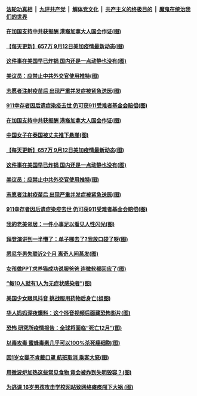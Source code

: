 

####  [法轮功真相](../../../../basic/blob/master/README.md?t=09131531) &nbsp;|&nbsp; [九评共产党](../../../../9ping.md/blob/master/README.md?t=09131531) &nbsp;|&nbsp; [解体党文化](../../../../jtdwh.md/blob/master/README.md?t=09131531)  &nbsp;|&nbsp; [共产主义的终极目的](../../../../gczydzjmd.md/blob/master/README.md?t=09131531) &nbsp;|&nbsp; [魔鬼在统治我们的世界](../../../../mgztzwmdsj.md/blob/master/README.md?t=09131531) 

#### [在加国支持中共获报酬 港裔加拿大人国会作证(图)](../pages/p3/945997.md?t=09131531) 

#### [【每天更新】657万 9月12日美加疫情最新动态(图)](../pages/p3/944892.md?t=09131531) 

#### [这件事在美国早已炸锅 国内还是一点动静也没有(图)](../pages/p3/945885.md?t=09131531) 

#### [美议员：应禁止中共外交官使用推特(图)](../pages/p3/945880.md?t=09131531) 

#### [志愿者注射疫苗后 出现严重并发症被紧急送医(图)](../pages/p3/945861.md?t=09131531) 

#### [911幸存者因后遗症染疫去世 仍可获911受难者基金会赔偿(图)](../pages/p3/945855.md?t=09131531) 

#### [在加国支持中共获报酬 港裔加拿大人国会作证(图)](../pages/p3/945997.md?t=09131531) 

#### [中国女子在泰国被丈夫推下悬崖(图)](../pages/p3/945998.md?t=09131531) 

#### [【每天更新】657万 9月12日美加疫情最新动态(图)](../pages/p3/944892.md?t=09131531) 

#### [这件事在美国早已炸锅 国内还是一点动静也没有(图)](../pages/p3/945885.md?t=09131531) 

#### [美议员：应禁止中共外交官使用推特(图)](../pages/p3/945880.md?t=09131531) 

#### [志愿者注射疫苗后 出现严重并发症被紧急送医(图)](../pages/p3/945861.md?t=09131531) 

#### [911幸存者因后遗症染疫去世 仍可获911受难者基金会赔偿(图)](../pages/p3/945855.md?t=09131531) 

#### [我的老美邻居：一件小事足以看见人性闪光(图)](../pages/p3/945730.md?t=09131531) 

#### [拜登演讲到一半懵了：单子哪去了?我放口袋了呀(图)](../pages/p3/945835.md?t=09131531) 

#### [悉尼华男失联近2个月 离奇人间蒸发(图)](../pages/p3/945827.md?t=09131531) 

#### [女孩做PPT求养猫成功说服爸爸 连微软都回应了(图)](../pages/p3/945797.md?t=09131531) 

#### [“每10人就有1人为无症状感染者”(图)](../pages/p3/945763.md?t=09131531) 

#### [美国少女跟风抖音 挑战服用药物后身亡(组图)](../pages/p3/945759.md?t=09131531) 

#### [华人妈妈深夜爆料：这个抖音视频后面藏恐怖影片(图)](../pages/p3/945746.md?t=09131531) 

#### [恐怖 研究所疫情报告：全球将面临“死亡12月”(图)](../pages/p3/945752.md?t=09131531) 

#### [以毒攻毒 蜜蜂毒素几乎可以100%杀死癌细胞(图)](../pages/p3/945666.md?t=09131531) 

#### [因1岁女婴不肯戴口罩 航班取消 乘客大怒(图)](../pages/p3/945743.md?t=09131531) 


#### [用微波炉加热这些常见食物 竟会被炸到失明毁容？(图)](../pages/p3/945674.md?t=09131531) 

#### [为逃课 16岁男孩攻击学校网站致网络瘫痪闯下大祸 (图)](../pages/p3/945673.md?t=09131531) 

